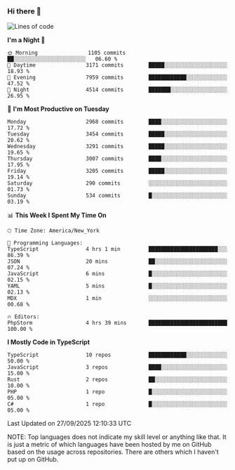 ### Hi there 👋

<!--
**LynxJinxxy/LynxJinxxy** is a ✨ _special_ ✨ repository because its `README.md` (this file) appears on your GitHub profile.

Here are some ideas to get you started:

- 🔭 I’m currently working on ...
- 🌱 I’m currently learning ...
- 👯 I’m looking to collaborate on ...
- 🤔 I’m looking for help with ...
- 💬 Ask me about ...
- 📫 How to reach me: ...
- 😄 Pronouns: ...
- ⚡ Fun fact: ...
-->

<!--START_SECTION:waka-->
![Lines of code](https://img.shields.io/badge/From%20Hello%20World%20I%27ve%20Written-25.2%20million%20lines%20of%20code-blue)

**I'm a Night 🦉** 

```text
🌞 Morning                1105 commits        ██░░░░░░░░░░░░░░░░░░░░░░░   06.60 % 
🌆 Daytime                3171 commits        █████░░░░░░░░░░░░░░░░░░░░   18.93 % 
🌃 Evening                7959 commits        ████████████░░░░░░░░░░░░░   47.52 % 
🌙 Night                  4514 commits        ███████░░░░░░░░░░░░░░░░░░   26.95 % 
```
📅 **I'm Most Productive on Tuesday** 

```text
Monday                   2968 commits        ████░░░░░░░░░░░░░░░░░░░░░   17.72 % 
Tuesday                  3454 commits        █████░░░░░░░░░░░░░░░░░░░░   20.62 % 
Wednesday                3291 commits        █████░░░░░░░░░░░░░░░░░░░░   19.65 % 
Thursday                 3007 commits        ████░░░░░░░░░░░░░░░░░░░░░   17.95 % 
Friday                   3205 commits        █████░░░░░░░░░░░░░░░░░░░░   19.14 % 
Saturday                 290 commits         ░░░░░░░░░░░░░░░░░░░░░░░░░   01.73 % 
Sunday                   534 commits         █░░░░░░░░░░░░░░░░░░░░░░░░   03.19 % 
```


📊 **This Week I Spent My Time On** 

```text
🕑︎ Time Zone: America/New_York

💬 Programming Languages: 
TypeScript               4 hrs 1 min         ██████████████████████░░░   86.39 % 
JSON                     20 mins             ██░░░░░░░░░░░░░░░░░░░░░░░   07.24 % 
JavaScript               6 mins              █░░░░░░░░░░░░░░░░░░░░░░░░   02.15 % 
YAML                     5 mins              █░░░░░░░░░░░░░░░░░░░░░░░░   02.13 % 
MDX                      1 min               ░░░░░░░░░░░░░░░░░░░░░░░░░   00.68 % 

🔥 Editors: 
PhpStorm                 4 hrs 39 mins       █████████████████████████   100.00 % 
```

**I Mostly Code in TypeScript** 

```text
TypeScript               10 repos            ████████████░░░░░░░░░░░░░   50.00 % 
JavaScript               3 repos             ████░░░░░░░░░░░░░░░░░░░░░   15.00 % 
Rust                     2 repos             ██░░░░░░░░░░░░░░░░░░░░░░░   10.00 % 
PHP                      1 repo              █░░░░░░░░░░░░░░░░░░░░░░░░   05.00 % 
C#                       1 repo              █░░░░░░░░░░░░░░░░░░░░░░░░   05.00 % 
```




 Last Updated on 27/09/2025 12:10:33 UTC
<!--END_SECTION:waka-->
NOTE: Top languages does not indicate my skill level or anything like that. It is just a metric of which languages have been hosted by me on GitHub based on the usage across repositories. There are others which I haven't put up on GitHub.

